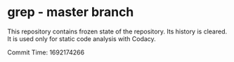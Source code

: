 # grep - master branch

This repository contains frozen state of the repository.
Its history is cleared. It is used only for static code
analysis with Codacy.

Commit Time: 1692174266